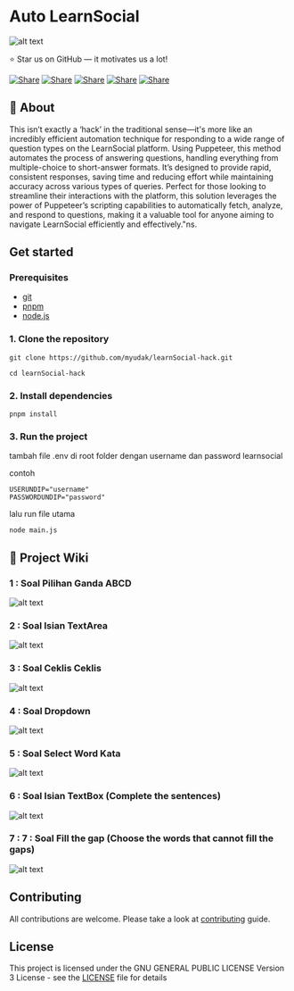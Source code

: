 # Auto LearnSocial

![alt text](image.png)

⭐ Star us on GitHub — it motivates us a lot!

[![Share](https://img.shields.io/badge/share-000000?logo=x&logoColor=white)](https://x.com/intent/tweet?text=Check%20out%20this%20project%20on%20GitHub:%20https://github.com/Abblix/Oidc.Server%20%23OpenIDConnect%20%23Security%20%23Authentication)
[![Share](https://img.shields.io/badge/share-1877F2?logo=facebook&logoColor=white)](https://www.facebook.com/sharer/sharer.php?u=https://github.com/Abblix/Oidc.Server)
[![Share](https://img.shields.io/badge/share-0A66C2?logo=linkedin&logoColor=white)](https://www.linkedin.com/sharing/share-offsite/?url=https://github.com/Abblix/Oidc.Server)
[![Share](https://img.shields.io/badge/share-FF4500?logo=reddit&logoColor=white)](https://www.reddit.com/submit?title=Check%20out%20this%20project%20on%20GitHub:%20https://github.com/Abblix/Oidc.Server)
[![Share](https://img.shields.io/badge/share-0088CC?logo=telegram&logoColor=white)](https://t.me/share/url?url=https://github.com/Abblix/Oidc.Server&text=Check%20out%20this%20project%20on%20GitHub)

## 🚀 About

This isn’t exactly a ‘hack’ in the traditional sense—it's more like an incredibly efficient automation technique for responding to a wide range of question types on the LearnSocial platform. Using Puppeteer, this method automates the process of answering questions, handling everything from multiple-choice to short-answer formats. It’s designed to provide rapid, consistent responses, saving time and reducing effort while maintaining accuracy across various types of queries. Perfect for those looking to streamline their interactions with the platform, this solution leverages the power of Puppeteer’s scripting capabilities to automatically fetch, analyze, and respond to questions, making it a valuable tool for anyone aiming to navigate LearnSocial efficiently and effectively."ns.

## Get started

### Prerequisites

- [git](https://git-scm.com)
- [pnpm](https://pnpm.io/installation)
- [node.js](https://nodejs.org/en/download/package-manager)

### 1. Clone the repository

```
git clone https://github.com/myudak/learnSocial-hack.git
```

```
cd learnSocial-hack
```

### 2. Install dependencies

```
pnpm install
```

### 3. Run the project

tambah file .env di root folder
dengan username dan password learnsocial

contoh

```
USERUNDIP="username"
PASSWORDUNDIP="password"
```

lalu run file utama

```
node main.js
```

## 📖 Project Wiki

### 1 : Soal Pilihan Ganda ABCD

![alt text](image-1.png)

### 2 : Soal Isian TextArea

![alt text](image-2.png)

### 3 : Soal Ceklis Ceklis

![alt text](image-3.png)

### 4 : Soal Dropdown

![alt text](image-4.png)

### 5 : Soal Select Word Kata

![alt text](image-5.png)

### 6 : Soal Isian TextBox (Complete the sentences)

![alt text](image-6.png)

### 7 : 7 : Soal Fill the gap (Choose the words that cannot fill the gaps)

![alt text](image-7.png)

## Contributing

All contributions are welcome. Please take a look at [contributing](./CONTRIBUTING.md) guide.

## License

This project is licensed under the GNU GENERAL PUBLIC LICENSE
Version 3 License - see the [LICENSE](./LICENSE) file for details
